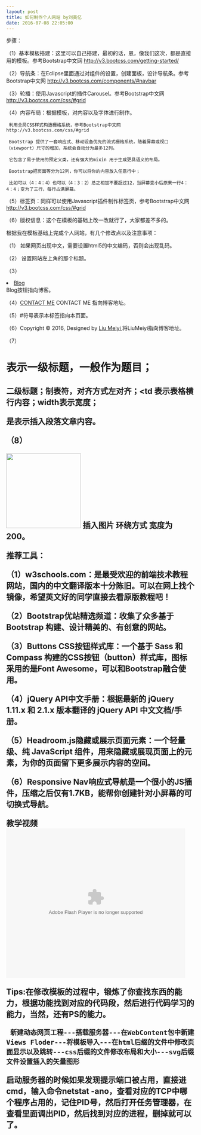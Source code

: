 ```yaml
---
layout: post
title: 如何制作个人网站 by刘美亿
date: 2016-07-08 22:05:00
---
```


步骤：

（1）基本模板搭建：这里可以自己搭建，最初的话，恩，像我们这次，都是直接用的模板。参考Bootstrap中文网 http://v3.bootcss.com/getting-started/

（2）导航条：在Eclipse里面通过对组件的设置，创建面板，设计导航条。参考Bootstrap中文网 http://v3.bootcss.com/components/#navbar

（3）轮播：使用Javascript的插件Carousel。参考Bootstrap中文网 http://v3.bootcss.com/css/#grid

（4）内容布局：根据模板，对内容以及字体进行制作。

     利用全局CSS样式构造栅格系统，参考Bootstrap中文网 http://v3.bootcss.com/css/#grid

     Bootstrap 提供了一套响应式、移动设备优先的流式栅格系统，随着屏幕或视口（viewport）尺寸的增加，系统会自动分为最多12列。

     它包含了易于使用的预定义类，还有强大的mixin 用于生成更具语义的布局。

     Bootstrap把页面等分为12列，你可以将你的内容放入任意行中；

     比如可以（4：4：4）也可以（4：3：2）总之相加不要超过12，当屏幕变小后原来一行4：4：4；变为了三行，每行占满屏幕。

（5）标签页：同样可以使用Javascript插件制作标签页，参考Bootstrap中文网 http://v3.bootcss.com/css/#grid  

（6）版权信息：这个在模板的基础上改一改就行了，大家都差不多的。


根据我在模板基础上完成个人网站，有几个修改点以及注意事项：

（1）<meta charset="utf-8"> 如果网页出现中文，需要设置html5的中文编码，否则会出现乱码。

（2）<title>Curriculum Vitae of　Liu Meiyi</title>  设置网站左上角的那个标题。

（3）<li><a class="btn" href="https://meiyiliu1994.github.io/archive.html">Blog</a></li> Blog按钮指向博客。

（4）<a class="btn btn-action btn-lg"  href="https://meiyiliu1994.github.io/archive.html" role="button">CONTACT ME</a>  CONTACT ME 指向博客地址。

（5）#符号表示本标签指向本页面。

（6）Copyright &copy; 2016,  Designed by <a href="https://meiyiliu1994.github.io/archive.html" rel="designer">Liu Meiyi </a>  将LiuMeiyi指向博客地址。

（7）<h1>表示一级标题，一般作为题目；<h2>二级标题；<table>制表符，对齐方式左对齐；<td 表示表格横行内容；width表示宽度；<p>是表示插入段落文章内容。

（8）<p><img src="assets/images/5.jpg" alt="" class="img-rounded pull-right" width="200" >      插入图片 环绕方式 宽度为200。

推荐工具：

（1）w3schools.com：是最受欢迎的前端技术教程网站，国内的中文翻译版本十分陈旧。可以在网上找个镜像，希望英文好的同学直接去看原版教程吧！

（2）Bootstrap优站精选频道：收集了众多基于 Bootstrap 构建、设计精美的、有创意的网站。

（3）Buttons CSS按钮样式库：一个基于 Sass 和 Compass 构建的CSS按钮（button）样式库，图标采用的是Font Awesome，可以和Bootstrap融合使用。

（4）jQuery API中文手册：根据最新的 jQuery 1.11.x 和 2.1.x 版本翻译的 jQuery API 中文文档/手册。

（5）Headroom.js隐藏或展示页面元素：一个轻量级、纯 JavaScript 组件，用来隐藏或展现页面上的元素，为你的页面留下更多展示内容的空间。

（6）Responsive Nav响应式导航是一个很小的JS插件，压缩之后仅有1.7KB，能帮你创建针对小屏幕的可切换式导航。

教学视频
<embed src="http://player.youku.com/player.php/sid/XMTYzOTIxODgwNA==/v.swf" allowFullScreen="true" quality="high" width="480" height="400" align="middle" allowScriptAccess="always" type="application/x-shockwave-flash"></embed>



Tips:在修改模板的过程中，锻炼了你查找东西的能力，根据功能找到对应的代码段，然后进行代码学习的能力，当然，还有PS的能力。

     新建动态网页工程---搭载服务器---在WebContent包中新建Views Floder---将模板导入---在html后缀的文件中修改页面显示以及跳转---css后缀的文件修改布局和大小---svg后缀文件设置插入的矢量图形


启动服务器的时候如果发现提示端口被占用，直接进cmd，输入命令netstat 
-ano，查看对应的TCP中哪个程序占用的，记住PID号，然后打开任务管理器，在查看里面调出PID，然后找到对应的进程，删掉就可以了。
